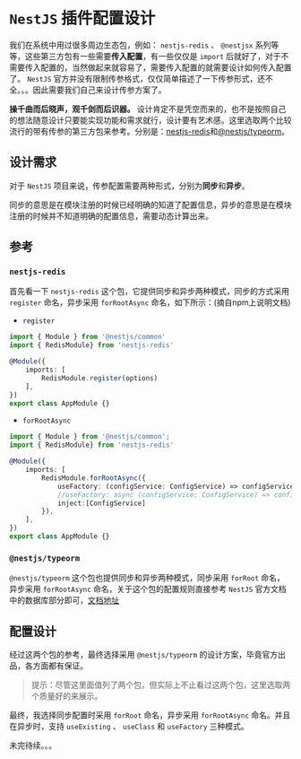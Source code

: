# `NestJS` 插件配置设计

我们在系统中用过很多周边生态包，例如： `nestjs-redis` 、 `@nestjsx` 系列等等，这些第三方包有一些需要**传入配置**，有一些仅仅是 `import` 后就好了，对于不需要传入配置的，当然做起来就容易了，需要传入配置的就需要设计如何传入配置了。 `NestJS` 官方并没有限制传参格式，仅仅简单描述了一下传参形式，还不全。。。因此需要我们自己来设计传参方案了。

**操千曲而后晓声，观千剑而后识器。** 设计肯定不是凭空而来的，也不是按照自己的想法随意设计只要能实现功能和需求就行，设计要有艺术感。这里选取两个比较流行的带有传参的第三方包来参考。分别是：[nestjs-redis](https://github.com/skunight/nestjs-redis)和[@nestjs/typeorm](https://github.com/nestjs/typeorm)。

## 设计需求

对于 `NestJS` 项目来说，传参配置需要两种形式，分别为**同步**和**异步**。

同步的意思是在模块注册的时候已经明确的知道了配置信息，异步的意思是在模块注册的时候并不知道明确的配置信息，需要动态计算出来。

## 参考

### `nestjs-redis`

首先看一下 `nestjs-redis` 这个包，它提供同步和异步两种模式，同步的方式采用 `register` 命名，异步采用 `forRootAsync` 命名，如下所示：(摘自npm上说明文档)

* `register`

``` typescript
import { Module } from '@nestjs/common'
import { RedisModule} from 'nestjs-redis'

@Module({
    imports: [
        RedisModule.register(options)
    ],
})
export class AppModule {}
```

* `forRootAsync`

``` typescript
import { Module } from '@nestjs/common';
import { RedisModule} from 'nestjs-redis'

@Module({
    imports: [
        RedisModule.forRootAsync({
            useFactory: (configService: ConfigService) => configService.get('redis'),         // or use async method
            //useFactory: async (configService: ConfigService) => configService.get('redis'),
            inject:[ConfigService]
        }),
    ],
})
export class AppModule {}
```

### `@nestjs/typeorm`

`@nestjs/typeorm` 这个包也提供同步和异步两种模式，同步采用 `forRoot` 命名，异步采用 `forRootAsync` 命名，关于这个包的配置规则直接参考 `NestJS` 官方文档中的数据库部分即可，[文档地址](https://docs.nestjs.com/techniques/database)

## 配置设计

经过这两个包的参考，最终选择采用 `@nestjs/typeorm` 的设计方案，毕竟官方出品，各方面都有保证。

> 提示：尽管这里面值列了两个包，但实际上不止看过这两个包，这里选取两个质量好的来展示。

最终，我选择同步配置时采用 `forRoot` 命名，异步采用 `forRootAsync` 命名。并且在异步时，支持 `useExisting` 、 `useClass` 和 `useFactory` 三种模式。

未完待续。。。
